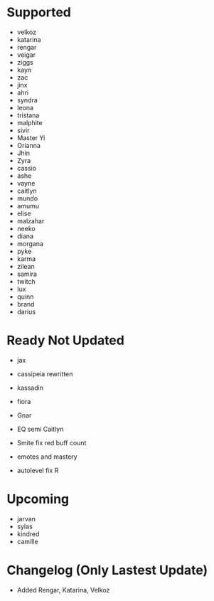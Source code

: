 # Supported
- velkoz
- katarina
- rengar
- veigar
- ziggs
- kayn
- zac
- jinx
- ahri
- syndra
- leona
- tristana
- malphite
- sivir
- Master Yi
- Orianna
- Jhin
- Zyra
- cassio
- ashe
- vayne
- caitlyn
- mundo
- amumu
- elise
- malzahar
- neeko
- diana
- morgana
- pyke
- karma
- zilean
- samira
- twitch
- lux
- quinn
- brand
- darius

# Ready Not Updated
- jax
- cassipeia rewritten
- kassadin
- fiora
- Gnar

- EQ semi Caitlyn
- Smite fix red buff count
- emotes and mastery
- autolevel fix R

# Upcoming
- jarvan
- sylas
- kindred
- camille

# Changelog (Only Lastest Update)
- Added Rengar, Katarina, Velkoz
